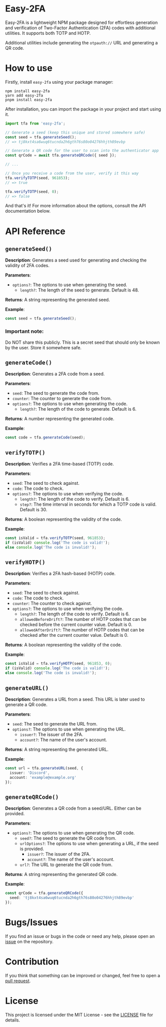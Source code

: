 # Easy-2FA

Easy-2FA is a lightweight NPM package designed for effortless generation and verification of Two-Factor Authentication (2FA) codes with additional utilities. It supports both TOTP and HOTP.

Additional utilities include generating the `otpauth://` URL and generating a QR code.

# How to use

Firstly, install `easy-2fa` using your package manager:

```
npm install easy-2fa
yarn add easy-2fa
pnpm install easy-2fa
```

After installation, you can import the package in your project and start using it.

```ts
import tfa from 'easy-2fa';

// Generate a seed (keep this unique and stored somewhere safe)
const seed = tfa.generateSeed();
// => tj8kxt4sa6wuq6tucnda2h6gth76s80o04276hhjth89evbp

// Generate a QR code for the user to scan into the authenticator app
const qrCode = await tfa.generateQRCode({ seed });

// ...

// Once you receive a code from the user, verify it this way
tfa.verifyTOTP(seed, 961853);
// => true

tfa.verifyTOTP(seed, 0);
// => false
```

And that's it! For more information about the options, consult the API documentation below.

# API Reference

## `generateSeed()`

**Description**: Generates a seed used for generating and checking the validity of 2FA codes.

**Parameters**:

- `options?`: The options to use when generating the seed.
  - `length?`: The length of the seed to generate. Default is 48.

**Returns**: A string representing the generated seed.

**Example**:

```ts
const seed = tfa.generateSeed();
```

### Important note:

Do NOT share this publicly. This is a secret seed that should only be known by the user. Store it somewhere safe.

## `generateCode()`

**Description**: Generates a 2FA code from a seed.

**Parameters**:

- `seed`: The seed to generate the code from.
- `counter`: The counter to generate the code from.
- `options?`: The options to use when generating the code.
  - `length?`: The length of the code to generate. Default is 6.

**Returns**: A number representing the generated code.

**Example**:

```ts
const code = tfa.generateCode(seed);
```

## `verifyTOTP()`

**Description**: Verifies a 2FA time-based (TOTP) code.

**Parameters**:

- `seed`: The seed to check against.
- `code`: The code to check.
- `options?`: The options to use when verifying the code.
  - `length?`: The length of the code to verify. Default is 6.
  - `step?`: The time interval in seconds for which a TOTP code is valid. Default is 30.

**Returns**: A boolean representing the validity of the code.

**Example**:

```ts
const isValid = tfa.verifyTOTP(seed, 961853);
if (isValid) console.log('The code is valid!');
else console.log('The code is invalid!');
```

## `verifyHOTP()`

**Description**: Verifies a 2FA hash-based (HOTP) code.

**Parameters**:

- `seed`: The seed to check against.
- `code`: The code to check.
- `counter`: The counter to check against.
- `options?`: The options to use when verifying the code.
  - `length?`: The length of the code to verify. Default is 6.
  - `allowedBeforeDrift?`: The number of HOTP codes that can be checked before the current counter value. Default is 0.
  - `allowedAfterDrift?`: The number of HOTP codes that can be checked after the current counter value. Default is 0.

**Returns**: A boolean representing the validity of the code.

**Example**:

```ts
const isValid = tfa.verifyHOTP(seed, 961853, 0);
if (isValid) console.log('The code is valid!');
else console.log('The code is invalid!');
```

## `generateURL()`

**Description**: Generates a URL from a seed. This URL is later used to generate a QR code.

**Parameters**:

- `seed`: The seed to generate the URL from.
- `options?`: The options to use when generating the URL.
  - `issuer?`: The issuer of the 2FA.
  - `account?`: The name of the user's account.

**Returns**: A string representing the generated URL.

**Example**:

```ts
const url = tfa.generateURL(seed, {
  issuer: 'Discord',
  account: 'example@example.org'
});
```

## `generateQRCode()`

**Description**: Generates a QR code from a seed/URL. Either can be provided.

**Parameters**:

- `options?`: The options to use when generating the QR code.
  - `seed?`: The seed to generate the QR code from.
  - `urlOptions?`: The options to use when generating a URL, if the seed is provided.
    - `issuer?`: The issuer of the 2FA.
    - `account?`: The name of the user's account.
  - `url?`: The URL to generate the QR code from.

**Returns**: A string representing the generated QR code.

**Example**:

```ts
const qrCode = tfa.generateQRCode({
  seed: 'tj8kxt4sa6wuq6tucnda2h6gth76s80o04276hhjth89evbp'
});
```

# Bugs/Issues

If you find an issue or bugs in the code or need any help, please open an [issue](https://github.com/kikorp78/easy-2fa/issues) on the repository.

# Contribution

If you think that something can be improved or changed, feel free to open a [pull request](https://github.com/kikorp78/easy-2fa/pulls).

# License

This project is licensed under the MIT License - see the [LICENSE](LICENSE) file for details.
